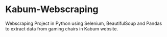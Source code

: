# Kabum-Webscraping
 Webscraping Project in Python using Selenium, BeautifulSoup and Pandas to extract data from gaming chairs in Kabum website. 
